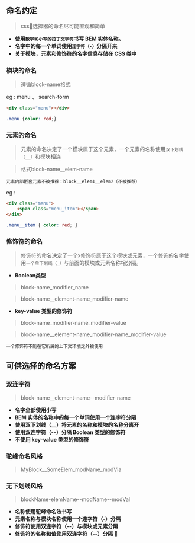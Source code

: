 ## 命名约定
>css选择器的命名尽可能直观和简单
- **使用`数字和小写的拉丁文字符`书写 BEM 实体名称。**
- **名字中的每一个单词使用`连字符（-）`分隔开来**
- **关于模块，元素和修饰符的名字信息存储在 CSS 类中**

### 模块的命名
>遵循block-name格式

eg : menu 、 search-form
```html
<div class="menu"></div>
```
```css
.menu {color: red;}
```

### 元素的命名
>元素的命名决定了一个模块属于这个元素，一个元素的名称使用`双下划线（__）`和模块相连

>格式block-name__elem-name

`元素内部嵌套元素不被推荐：block__elem1__elem2（不被推荐）`

eg : 
```html
<div class="menu">
    <span class="menu_item"></span>
</div>
```
```css
.menu__item { color: red; }
```

### 修饰符的命名
>修饰符的命名决定了一个x修饰符属于这个模块或元素，一个修饰的名字使用`一个单下划线（_）`与前面的模块或元素名称相分隔。
- **Boolean类型**
>block-name_modifier_name

>block-name__element-name_modifier-name
- **key-value 类型的修饰符**
>block-name_modifier-name_modifier-value

>block-name__element-name_modifier-name_modifier-value

`一个修饰符不能在它所属的上下文环境之外被使用`

## 可供选择的命名方案
### 双连字符
>block-name__element-name--modifier-name
- **名字全部使用小写**
- **BEM 实体的名称中的每一个单词使用一个连字符分隔**
- **使用双下划线（__）将元素的名称和模块的名称分离开**
- **使用双连字符（--）分隔 Boolean 类型的修饰符**
- **不使用 key-value 类型的修饰符**

### 驼峰命名风格
>MyBlock__SomeElem_modName_modVla

### 无下划线风格
>blockName-elemName--modName--modVal
- **名称使用驼峰命名法书写**
- **元素名称与模块名称使用一个连字符（-）分隔**
- **修饰符使用双连字符（--）与模块或元素分隔**
- **修饰符的名称和值使用双连字符（--）分隔**
